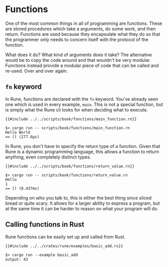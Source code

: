 # Functions

One of the most common things in all of programming are functions. These are
stored procedures which take a arguments, do some work, and then return.
Functions are used because they encapsulate what they do so that the programmer
only needs to concern itself with the protocol of the function.

What does it do? What kind of arguments does it take? The alternative would be
to copy the code around and that wouldn't be very modular. Functions instead
provide a modular piece of code that can be called and re-used. Over and over
again.

## `fn` keyword

In Rune, functions are declared with the `fn` keyword. You've already seen one
which is used in every example, `main`. This is not a special function, but is
simply what the Rune cli looks for when deciding what to execute.

```rune
{{#include ../../scripts/book/functions/main_function.rn}}
```

```text
$> cargo run -- scripts/book/functions/main_function.rn
Hello World
== () (277.8µs)
```

In Rune, you don't have to specify the return type of a function. Given that
Rune is a dynamic programming language, this allows a function to return
anything, even completely distinct types.

```rune
{{#include ../../scripts/book/functions/return_value.rn}}
```

```text
$> cargo run -- scripts/book/functions/return_value.rn
Hello
1
== () (8.437ms)
```

Depending on who you talk to, this is either the best thing since sliced bread
or quite scary. It allows for a larger ability to express a program, but at the
same time it can be harder to reason on what your program will do.

## Calling functions in Rust

Rune functions can be easily set up and called from Rust.

```rust,noplaypen
{{#include ../../crates/rune/examples/basic_add.rs}}
```

```text
$> cargo run --example basic_add
output: 43
```
